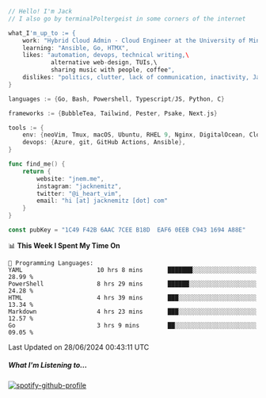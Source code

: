 ```go
// Hello! I'm Jack
// I also go by terminalPoltergeist in some corners of the internet

what_I'm_up_to := {
    work: "Hybrid Cloud Admin - Cloud Engineer at the University of Minnesota",
    learning: "Ansible, Go, HTMX",
    likes: "automation, devops, technical writing,\
            alternative web-design, TUIs,\
            sharing music with people, coffee",
    dislikes: "politics, clutter, lack of communication, inactivity, Java",
}

languages := {Go, Bash, Powershell, Typescript/JS, Python, C}

frameworks := {BubbleTea, Tailwind, Pester, Psake, Next.js}

tools := {
    env: {neoVim, Tmux, macOS, Ubuntu, RHEL 9, Nginx, DigitalOcean, Cloudflare},
    devops: {Azure, git, GitHub Actions, Ansible},
}

func find_me() {
    return {
        website: "jnem.me",
        instagram: "jacknemitz",
        twitter: "@i_heart_vim",
        email: "hi [at] jacknemitz [dot] com"
    }
}

const pubKey = "1C49 F42B 6AAC 7CEE B18D  EAF6 0EEB C943 1694 A88E"
```

<!--START_SECTION:waka-->
📊 **This Week I Spent My Time On** 

```text
💬 Programming Languages: 
YAML                     10 hrs 8 mins       ███████░░░░░░░░░░░░░░░░░░   28.99 % 
PowerShell               8 hrs 29 mins       ██████░░░░░░░░░░░░░░░░░░░   24.28 % 
HTML                     4 hrs 39 mins       ███░░░░░░░░░░░░░░░░░░░░░░   13.34 % 
Markdown                 4 hrs 23 mins       ███░░░░░░░░░░░░░░░░░░░░░░   12.57 % 
Go                       3 hrs 9 mins        ██░░░░░░░░░░░░░░░░░░░░░░░   09.05 % 
```


 Last Updated on 28/06/2024 00:43:11 UTC
<!--END_SECTION:waka-->

##### What I'm Listening to...

[![spotify-github-profile](https://spotify-github-profile.vercel.app/api/view?uid=jack.nemitz&cover_image=true&show_offline=true&bar_color=53b14f&bar_color_cover=false&background_color=121212FF)](https://spotify-github-profile.vercel.app/api/view?uid=jack.nemitz&redirect=true)
